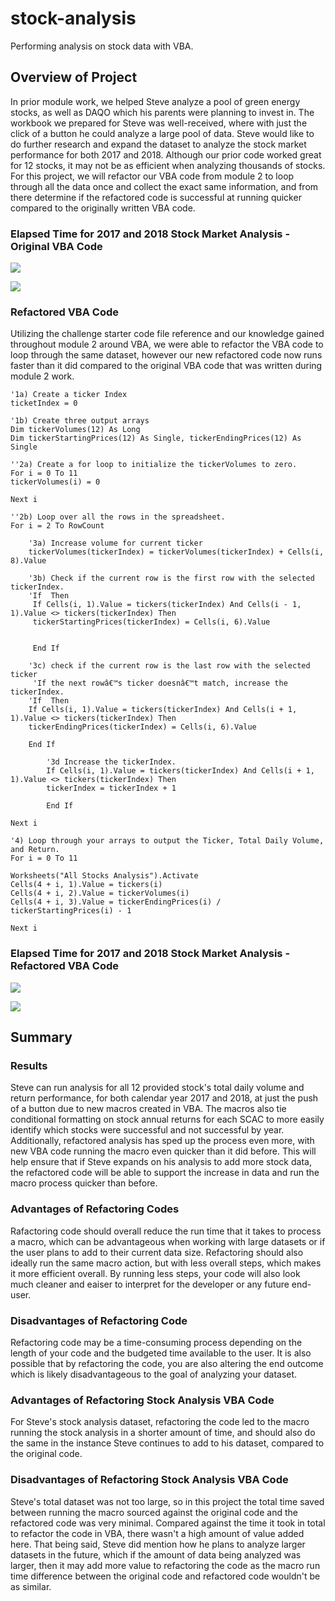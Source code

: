 # stock-analysis
Performing analysis on stock data with VBA.

## Overview of Project

In prior module work, we helped Steve analyze a pool of green energy stocks, as well as DAQO which his parents were planning to invest in.  The workbook we prepared for Steve was well-received, where with just the click of a button he could analyze a large pool of data.  Steve would like to do further research and expand the dataset to analyze the stock market performance for both 2017 and 2018.  Although our prior code worked great for 12 stocks, it may not be as efficient when analyzing thousands of stocks.  For this project, we will refactor our VBA code from module 2 to loop through all the data once and collect the exact same information, and from there determine if the refactored code is successful at running quicker compared to the originally written VBA code.


### Elapsed Time for 2017 and 2018 Stock Market Analysis - Original VBA Code  

![](Resources/VBA_Challenge_2017_Original.png)

![](Resources/VBA_Challenge_2018_Original.png)

### Refactored VBA Code

Utilizing the challenge starter code file reference and our knowledge gained throughout module 2 around VBA, we were able to refactor the VBA code to loop through the same dataset, however our new refactored code now runs faster than it did compared to the original VBA code that was written during module 2 work.

    '1a) Create a ticker Index
    ticketIndex = 0

    '1b) Create three output arrays
    Dim tickerVolumes(12) As Long
    Dim tickerStartingPrices(12) As Single, tickerEndingPrices(12) As Single
    
    ''2a) Create a for loop to initialize the tickerVolumes to zero.
    For i = 0 To 11
    tickerVolumes(i) = 0
    
    Next i
        
    ''2b) Loop over all the rows in the spreadsheet.
    For i = 2 To RowCount
    
        '3a) Increase volume for current ticker
        tickerVolumes(tickerIndex) = tickerVolumes(tickerIndex) + Cells(i, 8).Value
        
        '3b) Check if the current row is the first row with the selected tickerIndex.
        'If  Then
         If Cells(i, 1).Value = tickers(tickerIndex) And Cells(i - 1, 1).Value <> tickers(tickerIndex) Then
         tickerStartingPrices(tickerIndex) = Cells(i, 6).Value
            
            
         End If
        
        '3c) check if the current row is the last row with the selected ticker
         'If the next rowâ€™s ticker doesnâ€™t match, increase the tickerIndex.
        'If  Then
        If Cells(i, 1).Value = tickers(tickerIndex) And Cells(i + 1, 1).Value <> tickers(tickerIndex) Then
        tickerEndingPrices(tickerIndex) = Cells(i, 6).Value
       
        End If

            '3d Increase the tickerIndex.
            If Cells(i, 1).Value = tickers(tickerIndex) And Cells(i + 1, 1).Value <> tickers(tickerIndex) Then
            tickerIndex = tickerIndex + 1
            
            End If
    
    Next i
    
    '4) Loop through your arrays to output the Ticker, Total Daily Volume, and Return.
    For i = 0 To 11
        
    Worksheets("All Stocks Analysis").Activate
    Cells(4 + i, 1).Value = tickers(i)
    Cells(4 + i, 2).Value = tickerVolumes(i)
    Cells(4 + i, 3).Value = tickerEndingPrices(i) / tickerStartingPrices(i) - 1
            
    Next i
    
### Elapsed Time for 2017 and 2018 Stock Market Analysis - Refactored VBA Code

![](Resources/VBA_Challenge_2017.png)

![](Resources/VBA_Challenge_2018.png)
       
## Summary 
### Results
Steve can run analysis for all 12 provided stock's total daily volume and return performance, for both calendar year 2017 and 2018, at just the push of a button due to new macros created in VBA.  The macros also tie conditional formatting on stock annual returns for each SCAC to more easily identify which stocks were successful and not successful by year.  Additionally, refactored analysis has sped up the process even more, with new VBA code running the macro even quicker than it did before.  This will help ensure that if Steve expands on his analysis to add more stock data, the refactored code will be able to support the increase in data and run the macro process quicker than before. 

### Advantages of Refactoring Codes
Rafactoring code should overall reduce the run time that it takes to process a macro, which can be advantageous when working with large datasets or if the user plans to add to their current data size.  Refactoring should also ideally run the same macro action, but with less overall steps, which makes it more efficient overall.  By running less steps, your code will also look much cleaner and eaiser to interpret for the developer or any future end-user.

### Disadvantages of Refactoring Code
Refactoring code may be a time-consuming process depending on the length of your code and the budgeted time available to the user.  It is also possible that by refactoring the code, you are also altering the end outcome which is likely disadvantageous to the goal of analyzing your dataset. 

### Advantages of Refactoring Stock Analysis VBA Code
For Steve's stock analysis dataset, refactoring the code led to the macro running the stock analysis in a shorter amount of time, and should also do the same in the instance Steve continues to add to his dataset, compared to the original code.

### Disadvantages of Refactoring Stock Analysis VBA Code
Steve's total dataset was not too large, so in this project the total time saved between running the macro sourced against the original code and the refactored code was very minimal.  Compared against the time it took in total to refactor the code in VBA, there wasn't a high amount of value added here.  That being said, Steve did mention how he plans to analyze larger datasets in the future, which if the amount of data being analyzed was larger, then it may add more value to refactoring the code as the macro run time difference between the original code and refactored code wouldn't be as similar. 
